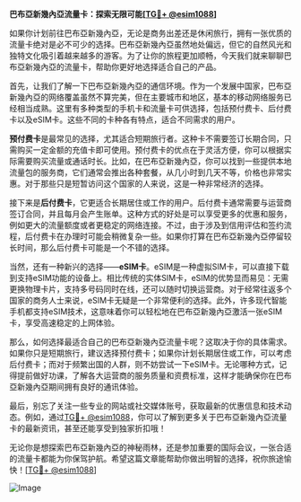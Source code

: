 **巴布亞新幾內亞流量卡：探索无限可能[[TG💪+ @esim1088](https://t.me/s/esim1088)]**

如果你计划前往巴布亞新幾內亞，无论是商务出差还是休闲旅行，拥有一张优质的流量卡绝对是必不可少的选择。巴布亞新幾內亞虽然地处偏远，但它的自然风光和独特文化吸引着越来越多的游客。为了让你的旅程更加顺畅，今天我们就来聊聊巴布亞新幾內亞的流量卡，帮助你更好地选择适合自己的产品。

首先，让我们了解一下巴布亞新幾內亞的通信环境。作为一个发展中国家，巴布亞新幾內亞的网络覆盖虽然不算完美，但在主要城市和地区，基本的移动网络服务已经相当成熟。这里有多种类型的手机卡和流量卡可供选择，包括预付费卡、后付费卡以及eSIM卡。这些不同的卡种各有特点，适合不同需求的用户。

**预付费卡**是最常见的选择，尤其适合短期旅行者。这种卡不需要签订长期合同，只需购买一定金额的充值卡即可使用。预付费卡的优点在于灵活方便，你可以根据实际需要购买流量或通话时长。比如，在巴布亞新幾內亞，你可以找到一些提供本地流量包的服务商，它们通常会推出各种套餐，从几小时到几天不等，价格也非常实惠。对于那些只是短暂访问这个国家的人来说，这是一种非常经济的选择。

接下来是**后付费卡**，它更适合长期居住或工作的用户。后付费卡通常需要与运营商签订合同，并且每月会产生账单。这种方式的好处是可以享受更多的优惠和服务，例如更大的流量额度或者更稳定的网络连接。不过，由于涉及到信用评估和签约流程，后付费卡在办理时可能会稍微复杂一些。如果你打算在巴布亞新幾內亞停留较长时间，那么后付费卡可能是一个不错的选择。

当然，还有一种新兴的选择——**eSIM卡**。eSIM是一种虚拟SIM卡，可以直接下载到支持eSIM功能的设备上。相比传统的实体SIM卡，eSIM的优势显而易见：无需更换物理卡片，支持多号码同时在线，还可以随时切换运营商。对于经常往返多个国家的商务人士来说，eSIM卡无疑是一个非常便利的选择。此外，许多现代智能手机都支持eSIM技术，这意味着你可以轻松地在巴布亞新幾內亞激活一张eSIM卡，享受高速稳定的上网体验。

那么，如何选择最适合自己的巴布亞新幾內亞流量卡呢？这取决于你的具体需求。如果你只是短期旅行，建议选择预付费卡；如果你计划长期居住或工作，可以考虑后付费卡；而对于频繁出国的人群，则不妨尝试一下eSIM卡。无论哪种方式，记得提前做好功课，了解各大运营商的服务质量和资费标准，这样才能确保你在巴布亞新幾內亞期间拥有良好的通讯体验。

最后，别忘了关注一些专业的网站或社交媒体账号，获取最新的优惠信息和技术动态。例如，通过[TG💪+ @esim1088](https://t.me/s/esim1088)，你可以了解到更多关于巴布亞新幾內亞流量卡的最新资讯，甚至还能享受到独家折扣哦！

无论你是想探索巴布亞新幾內亞的神秘雨林，还是参加重要的国际会议，一张合适的流量卡都能为你保驾护航。希望这篇文章能帮助你做出明智的选择，祝你旅途愉快！[[TG💪+ @esim1088](https://t.me/s/esim1088)] 

![Image](https://i.postimg.cc/4NQfJmqS/Snipaste-2025-05-13-00-14-12.png)